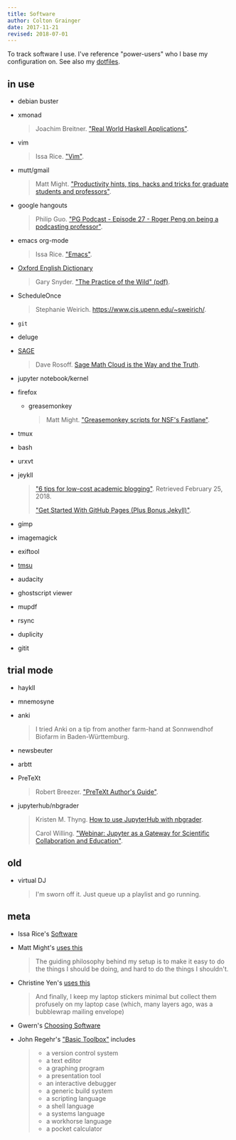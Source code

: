```yaml
---
title: Software
author: Colton Grainger
date: 2017-11-21
revised: 2018-07-01
---
```


To track software I use. I've reference "power-users" who I base my configuration on. See also my [dotfiles](https://github.com/coltongrainger/dotfiles).

## in use

- debian buster

- xmonad

  > Joachim Breitner. ["Real World Haskell Applications"](https://www.joachim-breitner.de/blog/606-Real_World_Haskell_Applications).

- vim

  > Issa Rice. ["Vim"](https://issarice.com/vim).

- mutt/gmail

  > Matt Might. ["Productivity hints, tips, hacks and tricks for graduate students and professors"](http://matt.might.net/articles/productivity-tips-hints-hacks-tricks-for-grad-students-academics/).

- google hangouts

  > Philip Guo. ["PG Podcast - Episode 27 - Roger Peng on being a podcasting professor"](http://pgbovine.net/PG-Podcast-27-Roger-Peng.htm).

- emacs org-mode

  > Issa Rice. ["Emacs"](https://issarice.com/emacs). 

- [Oxford English Dictionary](http://users.datarealm.com/xywwweb/oed.shtml)

  > Gary Snyder. ["The Practice of the Wild" (pdf)](https://terebess.hu/zen/mesterek/The-Practice-of-the-Wild-by-Gary-Snyder.pdf).

- ScheduleOnce 

  > Stephanie Weirich. <https://www.cis.upenn.edu/~sweirich/>.

- `git`

- deluge

- [SAGE](https://doc.sagemath.org/html/en/index.html)

  > Dave Rosoff. [Sage Math Cloud is the Way and the Truth](https://github.com/daverosoff/daverosoff.github.io/blob/master/blog/_posts/2016-12-14-teaching-cplusplus-in-smc.md#sagemathcloud-is-the-way-and-the-truth).

- jupyter notebook/kernel

- firefox

  - greasemonkey

    > Matt Might. ["Greasemonkey scripts for NSF's Fastlane"](http://matt.might.net/articles/greasemonkey-scripts-for-nsf-fastlane/).

- tmux

- bash

- urxvt

- jeykll

  > ["6 tips for low-cost academic blogging"](http://matt.might.net/articles/how-to-blog-as-an-academic/). Retrieved February 25, 2018.
  > 
  > ["Get Started With GitHub Pages (Plus Bonus Jekyll)"](https://24ways.org/2013/get-started-with-github-pages/). 

- gimp

- imagemagick

- exiftool

- [tmsu](https://tmsu.org/)

- audacity

- ghostscript viewer

- mupdf

- rsync

- duplicity

- gitit

## trial mode

- haykll

- mnemosyne

- anki

  > I tried Anki on a tip from another farm-hand at Sonnwendhof Biofarm in Baden-Württemburg.

- newsbeuter

- arbtt

- PreTeXt

  > Robert Breezer. ["PreTeXt Author's Guide"](http://mathbook.pugetsound.edu/doc/author-guide/html/pretext-author-guide.html). 

- jupyterhub/nbgrader

  > Kristen M. Thyng. [How to use JupyterHub with nbgrader](http://kristenthyng.com/blog/2016/09/07/jupyterhub+nbgrader/). 
  >
  > Carol Willing. ["Webinar: Jupyter as a Gateway for Scientific Collaboration and Education"](https://www.youtube.com/watch?v=QipkhnBS6hw&feature=youtu.be&t=19m46s).

## old

- virtual DJ

  > I'm sworn off it. Just queue up a playlist and go running.
  
## meta 

- Issa Rice's [Software](https://issarice.com/software)

- Matt Might's [uses this](https://usesthis.com/interviews/matt.might/)

  > The guiding philosophy behind my setup is to make it easy to do the things
  > I should be doing, and hard to do the things I shouldn't.

- Christine Yen's [uses this](https://usesthis.com/interviews/christine.yen/) 

  > And finally, I keep my laptop stickers minimal but collect them profusely
  > on my laptop case (which, many layers ago, was a bubblewrap mailing
  > envelope)

- Gwern's [Choosing Software](https://www.gwern.net/Choosing-Software) 

- John Regehr's ["Basic Toolbox"](https://blog.regehr.org/archives/1578) includes

  > - a version control system
  > - a text editor
  > - a graphing program
  > - a presentation tool
  > - an interactive debugger
  > - a generic build system
  > - a scripting language
  > - a shell language
  > - a systems language
  > - a workhorse language
  > - a pocket calculator
